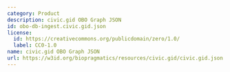 ```yaml
---
category: Product
description: civic.gid OBO Graph JSON
id: obo-db-ingest.civic.gid.json
license:
  id: https://creativecommons.org/publicdomain/zero/1.0/
  label: CC0-1.0
name: civic.gid OBO Graph JSON
url: https://w3id.org/biopragmatics/resources/civic.gid/civic.gid.json
---
```

